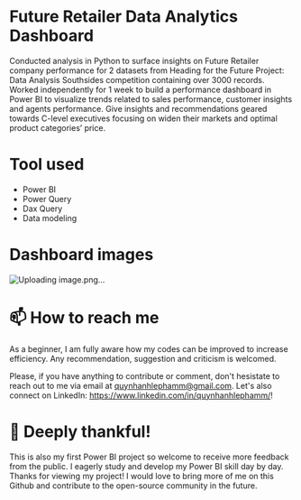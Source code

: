 # Future Retailer Data Analytics Dashboard
Conducted analysis in Python to surface insights on Future Retailer company performance for 2 datasets from Heading for the Future Project: Data Analysis Southsides competition containing over 3000 records. Worked independently for 1 week to build a performance dashboard in Power BI to visualize trends related to sales performance, customer insights and agents performance. Give insights and recommendations geared towards C-level executives focusing on widen their markets and optimal product categories’ price.
# Tool used
- Power BI
- Power Query
- Dax Query
- Data modeling
# Dashboard images
![Uploading image.png…]()

# 📫 How to reach me
As a beginner, I am fully aware how my codes can be improved to increase efficiency. Any recommendation, suggestion and criticism is welcomed. 

Please, if you have anything to contribute or comment, don't hesistate to reach out to me via email at quynhanhlephamm@gmail.com. Let's also connect on LinkedIn: https://www.linkedin.com/in/quynhanhlephamm/!
# 👯 Deeply thankful!
This is also my first Power BI project so welcome to receive more feedback from the public. I eagerly study and develop my Power BI skill day by day. 
Thanks for viewing my project! I would love to bring more of me on this Github and contribute to the open-source community in the future. 
<!--


